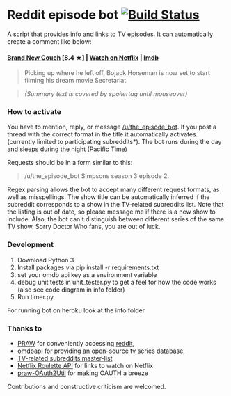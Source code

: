 # Reddit episode bot [![Build Status](https://travis-ci.org/Almenon/reddit_episode_bot.svg?branch=master)](https://travis-ci.org/Almenon/reddit_episode_bot)

A script that provides info and links to TV episodes.  It can automatically create a comment like below:

#### [Brand New Couch](http://www.imdb.com/title/tt4311472) [8.4 ★] | [**Watch on Netflix**](http://www.netflix.com/title/70300800) | [Imdb](http://www.imdb.com/title/tt4311472)

> Picking up where he left off, Bojack Horseman is now set to start filming his dream movie Secretariat.

> *(Summary text is covered by spoilertag until mouseover)*


### How to activate

You have to mention, reply, or message [/u/the_episode_bot](http://www.reddit.com/u/the_episode_bot).  If you post a thread with the correct format in the title it automatically activates. (currently limited to participating subreddits\*).  The bot runs during the day and sleeps during the night (Pacific Time)

Requests should be in a form similar to this:

> /u/the_episode_bot Simpsons season 3 episode 2. 

Regex parsing allows the bot to accept many different request formats, as well as misspellings. The show title 
can be automatically inferred if the subreddit corresponds to a show in the TV-related subreddits list. 
Note that the listing is out of date, so please message me if there is a new show to include.  Also, the bot
can't distinguish between different series of the same TV show.  Sorry Doctor Who fans, you are out of luck.


### Development

1. Download Python 3
2. Install packages via pip install -r requirements.txt
3. set your omdb api key as a environment variable
4. debug unit tests in unit_tester.py to get a feel for how the code works (also see code diagram in info folder)
5. Run timer.py

For running bot on heroku look at the info folder


### Thanks to

* [PRAW](https://praw.readthedocs.org/en/v3.1.0/) for conveniently accessing [reddit](https://www.reddit.com/), 
* [omdbapi](https://www.omdbapi.com) for providing an open-source tv series database, 
* [TV-related subreddits master-list](http://tv-subreddits.wikidot.com/)
* [Netflix Roulette API](http://netflixroulette.net/api/) for links to watch on Netflix
* [praw-OAuth2Util](https://github.com/SmBe19/praw-OAuth2Util) for making OAUTH a breeze

Contributions and constructive criticism are welcomed.


[comment]: # (describe how to run a custom version of the bot)
